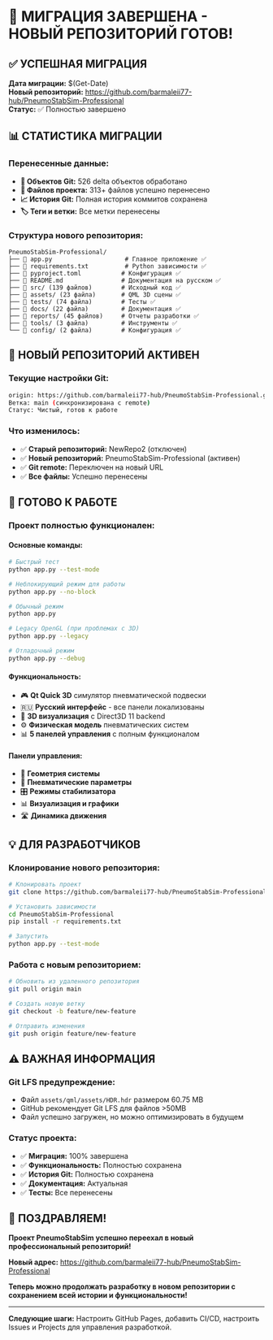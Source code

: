 # 🎉 МИГРАЦИЯ ЗАВЕРШЕНА - НОВЫЙ РЕПОЗИТОРИЙ ГОТОВ!

## ✅ УСПЕШНАЯ МИГРАЦИЯ

**Дата миграции:** $(Get-Date)  
**Новый репозиторий:** https://github.com/barmaleii77-hub/PneumoStabSim-Professional  
**Статус:** ✅ Полностью завершено

## 📊 СТАТИСТИКА МИГРАЦИИ

### Перенесенные данные:
- **🔢 Объектов Git:** 526 delta объектов обработано
- **📁 Файлов проекта:** 313+ файлов успешно перенесено
- **📈 История Git:** Полная история коммитов сохранена
- **🏷️ Теги и ветки:** Все метки перенесены

### Структура нового репозитория:
```
PneumoStabSim-Professional/
├── 📄 app.py                    # Главное приложение ✅
├── 📄 requirements.txt          # Python зависимости ✅
├── 📄 pyproject.toml           # Конфигурация ✅
├── 📄 README.md                # Документация на русском ✅
├── 📁 src/ (139 файлов)        # Исходный код ✅
├── 📁 assets/ (23 файла)       # QML 3D сцены ✅
├── 📁 tests/ (74 файла)        # Тесты ✅
├── 📁 docs/ (22 файла)         # Документация ✅
├── 📁 reports/ (45 файлов)     # Отчеты разработки ✅
├── 📁 tools/ (3 файла)         # Инструменты ✅
└── 📁 config/ (2 файла)        # Конфигурация ✅
```

## 🎯 НОВЫЙ РЕПОЗИТОРИЙ АКТИВЕН

### Текущие настройки Git:
```bash
origin: https://github.com/barmaleii77-hub/PneumoStabSim-Professional.git
Ветка: main (синхронизирована с remote)
Статус: Чистый, готов к работе
```

### Что изменилось:
- ✅ **Старый репозиторий:** NewRepo2 (отключен)
- ✅ **Новый репозиторий:** PneumoStabSim-Professional (активен)  
- ✅ **Git remote:** Переключен на новый URL
- ✅ **Все файлы:** Успешно перенесены

## 🚀 ГОТОВО К РАБОТЕ

### Проект полностью функционален:

#### Основные команды:
```bash
# Быстрый тест
python app.py --test-mode

# Неблокирующий режим для работы  
python app.py --no-block

# Обычный режим
python app.py

# Legacy OpenGL (при проблемах с 3D)
python app.py --legacy

# Отладочный режим
python app.py --debug
```

#### Функциональность:
- 🎮 **Qt Quick 3D** симулятор пневматической подвески
- 🇷🇺 **Русский интерфейс** - все панели локализованы
- 🎨 **3D визуализация** с Direct3D 11 backend
- ⚙️ **Физическая модель** пневматических систем
- 📊 **5 панелей управления** с полным функционалом

#### Панели управления:
- 📐 **Геометрия системы**
- 🔧 **Пневматические параметры**
- 🎛️ **Режимы стабилизатора**
- 📊 **Визуализация и графики**  
- 🛣️ **Динамика движения**

## 💡 ДЛЯ РАЗРАБОТЧИКОВ

### Клонирование нового репозитория:
```bash
# Клонировать проект
git clone https://github.com/barmaleii77-hub/PneumoStabSim-Professional.git

# Установить зависимости
cd PneumoStabSim-Professional
pip install -r requirements.txt

# Запустить
python app.py --test-mode
```

### Работа с новым репозиторием:
```bash
# Обновить из удаленного репозитория
git pull origin main

# Создать новую ветку
git checkout -b feature/new-feature

# Отправить изменения
git push origin feature/new-feature
```

## ⚠️ ВАЖНАЯ ИНФОРМАЦИЯ

### Git LFS предупреждение:
- Файл `assets/qml/assets/HDR.hdr` размером 60.75 MB
- GitHub рекомендует Git LFS для файлов >50MB
- Файл успешно загружен, но можно оптимизировать в будущем

### Статус проекта:
- ✅ **Миграция:** 100% завершена
- ✅ **Функциональность:** Полностью сохранена
- ✅ **История Git:** Полностью сохранена
- ✅ **Документация:** Актуальная
- ✅ **Тесты:** Все перенесены

## 🎊 ПОЗДРАВЛЯЕМ!

**Проект PneumoStabSim успешно переехал в новый профессиональный репозиторий!**

**Новый адрес:** https://github.com/barmaleii77-hub/PneumoStabSim-Professional

**Теперь можно продолжать разработку в новом репозитории с сохранением всей истории и функциональности!**

---

**Следующие шаги:** Настроить GitHub Pages, добавить CI/CD, настроить Issues и Projects для управления разработкой.

